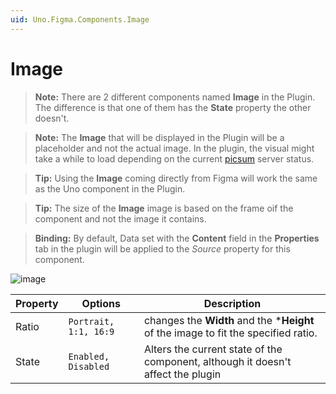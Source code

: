 ```yaml
---
uid: Uno.Figma.Components.Image
---
```


# Image

> **Note:** There are 2 different components named **Image** in the Plugin. The difference is that one of them has the **State** property the other doesn't.

> **Note:** The **Image** that will be displayed in the Plugin will be a placeholder and not the actual image. In the plugin, the visual might take a while to load depending on the current [picsum](https://picsum.photos/) server status. 

> **Tip:** Using the **Image** coming directly from Figma will work the same as the Uno component in the Plugin.

> **Tip:** The size of the **Image** image is based on the frame oif the component and not the image it contains.

> **Binding:** By default, Data set with the **Content** field in the **Properties** tab in the plugin will be applied to the *Source* property for this component.



![image](./images/image.png)

| Property | Options               | Description                                                  |
| -------- | --------------------- | ------------------------------------------------------------ |
| Ratio    | `Portrait, 1:1, 16:9` | changes the **Width** and the ***Height** of the image to fit the specified ratio. |
| State    | `Enabled, Disabled`   | Alters the current state of the component, although it doesn't affect the plugin |

